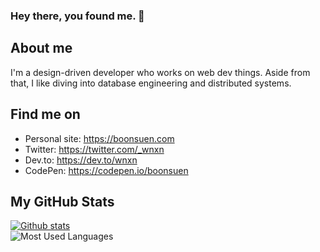 ### Hey there, you found me. 👋

## About me
I'm a design-driven developer who works on web dev things. Aside from that, I like diving into database engineering and distributed systems.

## Find me on
- Personal site: https://boonsuen.com
- Twitter: https://twitter.com/_wnxn
- Dev.to: https://dev.to/wnxn
- CodePen: https://codepen.io/boonsuen

## My GitHub Stats
[![Github stats](https://github-readme-stats.vercel.app/api?username=boonsuen&show_icons=true&hide_title=true&hide_border=true)](https://boonsuen.com)<br>
![Most Used Languages](https://github-readme-stats.vercel.app/api/top-langs/?username=boonsuen&layout=compact&langs_count=6&hide_border=true)
<!-- 
<img src="https://raw.githubusercontent.com/boonsuen/boonsuen/master/header.svg" width="400" height="200"> -->
